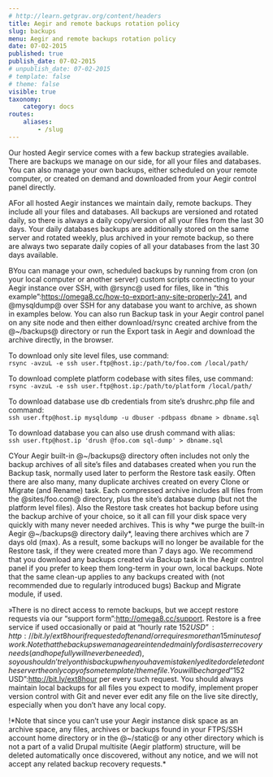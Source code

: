 ```yaml
---
# http://learn.getgrav.org/content/headers
title: Aegir and remote backups rotation policy
slug: backups
menu: Aegir and remote backups rotation policy
date: 07-02-2015
published: true
publish_date: 07-02-2015
# unpublish_date: 07-02-2015
# template: false
# theme: false
visible: true
taxonomy:
    category: docs
routes:
    aliases:
        - /slug
---
```


Our hosted Aegir service comes with a few backup strategies available. There are backups we manage on our side, for all your files and databases. You can also manage your own backups, either scheduled on your remote computer, or created on demand and downloaded from your Aegir control panel directly.

<a name="backup-a"></a>

AFor all hosted Aegir instances we maintain daily, remote backups. They include all your files and databases. All backups are versioned and rotated daily, so there is always a daily copy/version of all your files from the last 30 days. Your daily databases backups are additionally stored on the same server and rotated weekly, plus archived in your remote backup, so there are always two separate daily copies of all your databases from the last 30 days available.

<a name="backup-b"></a>

BYou can manage your own, scheduled backups by running from cron (on your local computer or another server) custom scripts connecting to your Aegir instance over SSH, with @rsync@ used for files, like in “this example”:https://omega8.cc/how-to-export-any-site-properly-241, and @mysqldump@ over SSH for any database you want to archive, as shown in examples below. You can also run Backup task in your Aegir control panel on any site node and then either download/rsync created archive from the @~/backups@ directory or run the Export task in Aegir and download the archive directly, in the browser.

To download only site level files, use command:  
`rsync -avzuL -e ssh user.ftp@host.ip:/path/to/foo.com /local/path/`

To download complete platform codebase with sites files, use command:  
`rsync -avzuL -e ssh user.ftp@host.ip:/path/to/platform /local/path/`

To download database use db credentials from site’s drushrc.php file and command:  
`ssh user.ftp@host.ip mysqldump -u dbuser -pdbpass dbname > dbname.sql`

To download database you can also use drush command with alias:  
`ssh user.ftp@host.ip 'drush @foo.com sql-dump' > dbname.sql`

<a name="backup-c"></a>

CYour Aegir built-in @~/backups@ directory often includes not only the backup archives of all site’s files and databases created when you run the Backup task, normally used later to perform the Restore task easily. Often there are also many, many duplicate archives created on every Clone or Migrate (and Rename) task. Each compressed archive includes all files from the @sites/foo.com@ directory, plus the site’s database dump (but not the platform level files). Also the Restore task creates hot backup before using the backup archive of your choice, so it all can fill your disk space very quickly with many never needed archives. This is why \*we purge the built-in Aegir @~/backups@ directory daily\*, leaving there archives which are 7 days old (max). As a result, some backups will no longer be available for the Restore task, if they were created more than 7 days ago. We recommend that you download any backups created via Backup task in the Aegir control panel if you prefer to keep them long-term in your own, local backups. Note that the same clean-up applies to any backups created with (not recommended due to regularly introduced bugs) Backup and Migrate module, if used.

<a name="backup-d"></a>

»There is no direct access to remote backups, but we accept restore requests via our “support form”:http://omega8.cc/support. Restore is a free service if used occasionally or paid at “hourly rate $152 USD”:http://bit.ly/ext8hour if requested often and/or requires more than 15 minutes of work. Note that the backups we manage are intended mainly for disaster recovery needs (and hopefully will never be needed), so you shouldn’t rely on this backup when you have mistakenly edited or deleted on the server the only copy of some template/theme file. You will be charged “$152 USD”:http://bit.ly/ext8hour per every such request. You should always maintain local backups for all files you expect to modify, implement proper version control with Git and never ever edit any file on the live site directly, especially when you don’t have any local copy.

<a name="policy"></a>

!\*Note that since you can’t use your Aegir instance disk space as an archive space, any files, archives or backups found in your FTPS/SSH account home directory or in the @~/static@ or any other directory which is not a part of a valid Drupal multisite (Aegir platform) structure, will be deleted automatically once discovered, without any notice, and we will not accept any related backup recovery requests.\*